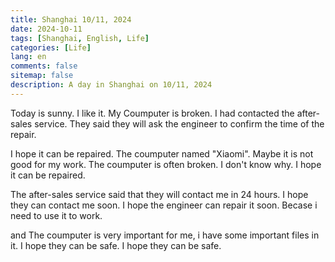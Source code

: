 ```yaml
---
title: Shanghai 10/11, 2024
date: 2024-10-11
tags: [Shanghai, English, Life]
categories: [Life]
lang: en
comments: false
sitemap: false
description: A day in Shanghai on 10/11, 2024
---
```


Today is sunny. I like it. My Coumputer is broken. I had contacted the after-sales service. They said they will ask the engineer to confirm the time of the repair.

I hope it can be repaired. The coumputer named "Xiaomi". Maybe it is not good for my work. The coumputer is often broken. I don't know why. I hope it can be repaired.

The after-sales service said that they will contact me in 24 hours. I hope they can contact me soon. I hope the engineer can repair it soon. Becase i need to use it to work.

and The coumputer is very important for me, i have some important files in it. I hope they can be safe. I hope they can be safe.
